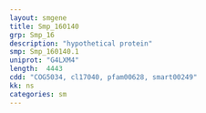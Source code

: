 ```yaml
---
layout: smgene
title: Smp_160140
grp: Smp_16
description: "hypothetical protein"
smp: Smp_160140.1
uniprot: "G4LXM4"
length:  4443
cdd: "COG5034, cl17040, pfam00628, smart00249"
kk: ns
categories: sm
---
```


